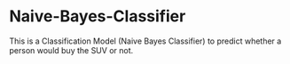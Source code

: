 # Naive-Bayes-Classifier
This is a Classification Model (Naive Bayes Classifier) to predict whether a person would buy the SUV or not.
